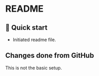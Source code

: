 # README

## 🚀 Quick start

- Initiated readme file.

## Changes done from GitHub

This is not the basic setup.
